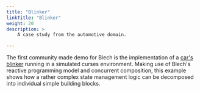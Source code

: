 ```yaml
---
title: "Blinker"
linkTitle: "Blinker"
weight: 20
description: >
    A case study from the automotive domain.

---
```


The first community made demo for Blech is the implementation of a [car's blinker](https://github.com/frameworklabs/blinker) running in a simulated curses environment.
Making use of Blech's reactive programming model and concurrent composition, this example shows how a rather complex state management logic can be decomposed into individual simple building blocks.